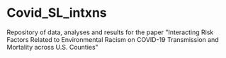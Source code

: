 # Covid_SL_intxns
Repository of data, analyses and results for the paper "Interacting Risk Factors Related to Environmental Racism on COVID-19 Transmission and Mortality across U.S. Counties"
